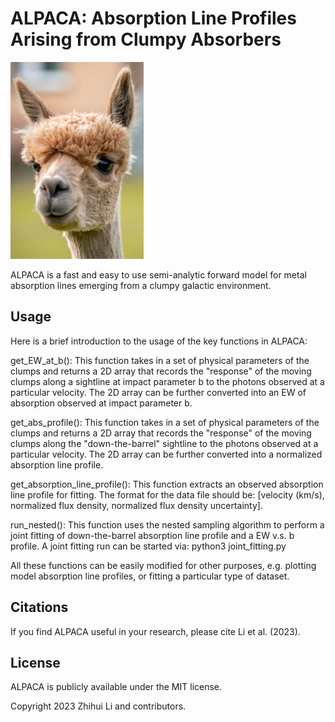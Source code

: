# ALPACA: Absorption Line Profiles Arising from Clumpy Absorbers
<img src="Alpaca.jpg" height="315">

ALPACA is a fast and easy to use semi-analytic forward model for metal absorption lines emerging from a clumpy galactic environment.

Usage
-------

Here is a brief introduction to the usage of the key functions in ALPACA:

get_EW_at_b(): This function takes in a set of physical parameters of the clumps and returns a 2D array that records the "response" of the moving clumps along a sightline at impact parameter b to the photons observed at a particular velocity. The 2D array can be further converted into an EW of absorption observed at impact parameter b.

get_abs_profile(): This function takes in a set of physical parameters of the clumps and returns a 2D array that records the "response" of the moving clumps along the "down-the-barrel" sightline to the photons observed at a particular velocity. The 2D array can be further converted into a normalized absorption line profile. 

get_absorption_line_profile(): This function extracts an observed absorption line profile for fitting. The format for the data file should be: [velocity (km/s), normalized flux density, normalized flux density uncertainty]. 

run_nested(): This function uses the nested sampling algorithm to perform a joint fitting of down-the-barrel absorption line profile and a EW v.s. b profile. A joint fitting run can be started via: python3 joint_fitting.py

All these functions can be easily modified for other purposes, e.g. plotting model absorption line profiles, or fitting a particular type of dataset.

Citations
-------

If you find ALPACA useful in your research, please cite Li et al. (2023).

License 
-------
ALPACA is publicly available under the MIT license.

Copyright 2023 Zhihui Li and contributors.
